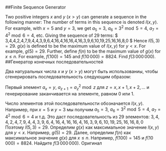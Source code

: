 ##Finite Sequence Generator

Two positive integers $x$ and $y$ ($x > y$) can generate a sequence in the following manner:
The number of terms in this sequence is denoted $l(x,y)$.
For example, with $x = 5$ and $y = 3$, we get $a_5 = 3$, $a_6 = 3^2 \bmod 5 = 4$, $a_7 = 4^2\bmod 6 = 4$, etc. Giving the sequence of 29 terms:
$	3,4,4,2,4,7,9,4,4,3,9,6,4,16,4,16,16,4,16,3,9,6,10,19,25,16,16,8,0		$
Hence $l(5,3) = 29$.
$g(x)$ is defined  to be the maximum value of $l(x,y)$ for $y < x$. For example, $g(5) = 29$.
Further, define $f(n)$ to be the maximum value of $g(x)$ for $x \le n$. For example, $f(100) = 145$ and $f(10\,000) = 8824$.
Find $f(3\,000\,000)$.
##Генератор конечных последовательностей

Два натуральных числа $x$ и $y$ ($x > y$) могут быть использованиы, чтобы сгенерировать последовательность следующим образом:

Первый элемент $a_x = y$,
$a_{z+1} = a_z^2 \bmod z$ для $z = x, x+1,x+2,\ldots$ и
генерирование заканчивается на элементе, равном 0 или 1.

Число элементов этой последовательности обозначается $l(x,y)$.
Например, при $x = 5$ и $y = 3$ мы получим $a_5 = 3$, $a_6 = 3^2 \bmod 5 = 4$, $a_7 = 4^2\bmod 6 = 4$ и т.д. Это даст последовательность из 29 элементов:
$3,4,4,2,4,7,9,4,4,3,9,6,4,16,4,16,16,4,16,3,9,6,10,19,25,16,16,8,0$
Поэтому $l(5,3) = 29$.
Определим $g(x)$ как максимальное значение $l(x,y)$ для $y < x$. Например, $g(5) = 29$.
Далее, определим $f(n)$ как максимальное значение $g(x)$ для $x \le n$. Например, $f(100) = 145$ и $f(10\,000) = 8824$.
Найдите $f(3\,000\,000)$. Оригинал

